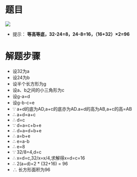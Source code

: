 # 题目

![](https://s21.ax1x.com/2024/09/20/pAMPlWD.png)

-   提示： **等高等底，32-24=8，24-8=16，（16+32）×2=96**

# 解题步骤

-   设32为a
-   设24为b
-   设半个长方形为g
-   设a、b之间的小三角形为c
-   设g-a=d
-   设g-b-c=e
-   $\because$ a+d的底为AD,a+c的底亦为AD.a+d的高为AB,a+c的高=AB
-   $\therefore$ a+d=a+c
-   $\therefore$ d=c
-   $\because$ d+a=c+b+e
-   $\therefore$ d+a=d+b+e
-   $\therefore$ a=b+e
-   $\therefore$ e=a-b
-   $\therefore$ e=8
-   $\because$ 32/8=4,d=c
-   $\therefore$ x=d=c,32/x=x/4,求解得x=d=c=16
-   $\therefore$ 2(a+d)=2 \* (32+16) = 96
-   $\therefore$ 长方形面积为96

